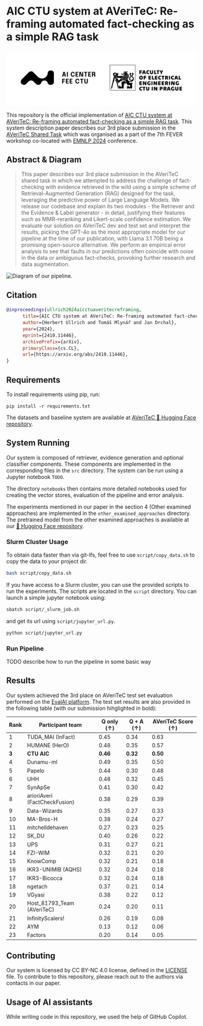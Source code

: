 # AIC CTU system at AVeriTeC: Re-framing automated fact-checking as a simple RAG task

![AIC logo](logo.svg "AIC logo")

This repository is the official implementation of [AIC CTU system at AVeriTeC: Re-framing automated fact-checking as a simple RAG task](https://arxiv.org/abs/2410.11446). This system description paper describes our 3rd place submission in the [AVeriTeC Shared Task](https://fever.ai/task.html) which was organised as a part of the 7th FEVER workshop co-located with [EMNLP 2024](https://2024.emnlp.org/program/workshops/) conference.

## Abstract & Diagram
> This paper describes our 3rd place submission in the AVeriTeC shared task in which we attempted to address the challenge of fact-checking with evidence retrieved in the wild using a simple scheme of Retrieval-Augmented Generation (RAG) designed for the task, leveraging the predictive power of Large Language Models. We release our codebase and explain its two modules - the Retriever and the Evidence & Label generator - in detail, justifying their features such as MMR-reranking and Likert-scale confidence estimation. We evaluate our solution on AVeriTeC dev and test set and interpret the results, picking the GPT-4o as the most appropriate model for our pipeline at the time of our publication, with Llama 3.1 70B being a promising open-source alternative. We perform an empirical error analysis to see that faults in our predictions often coincide with noise in the data or ambiguous fact-checks, provoking further research and data augmentation.

![Diagram of our pipeline.](pipeline.png "Pipeline diagram")

## Citation
```bibtex
@inproceedings{ullrich2024aicctuaveritecreframing,
      title={AIC CTU system at AVeriTeC: Re-framing automated fact-checking as a simple RAG task}, 
      author={Herbert Ullrich and Tomáš Mlynář and Jan Drchal},
      year={2024},
      eprint={2410.11446},
      archivePrefix={arXiv},
      primaryClass={cs.CL},
      url={https://arxiv.org/abs/2410.11446}, 
}
```

## Requirements

To install requirements using pip, run:

```setup
pip install -r requirements.txt
```

The datasets and baseline system are available at [AVeriTeC 🤗 Hugging Face repository](https://huggingface.co/chenxwh/AVeriTeC).

## System Running

Our system is composed of retriever, evidence generation and optional classifier components. These components are implemented in the corresponding files in the `src` directory. The system can be run using a Jupyter notebook `TODO`.

The directory `notebooks` then contains more detailed notebooks used for creating the vector stores, evaluation of the pipeline and error analysis.

The experiments mentioned in our paper in the section 4 (Other examined approaches) are implemented in the `other_examined_approaches` directory. The pretrained model from the other examined approaches is available at our [🤗 Hugging Face repository](https://huggingface.co/collections/ctu-aic/averitec-shared-task-66b60f5571fdc534d8358156).

### Slurm Cluster Usage
To obtain data faster than via git-lfs, feel free to use `script/copy_data.sh` to copy the data to your project dir.
```bash
bash script/copy_data.sh
```

If you have access to a Slurm cluster, you can use the provided scripts to run the experiments. The scripts are located in the `script` directory. You can launch a simple jupyter notebook using:
```bash
sbatch script/_slurm_job.sh
```

and get its url using `script/jupyter_url.py`.
```bash
python script/jupyter_url.py
```

### Run Pipeline
TODO describe how to run the pipeline in some basic way

## Results

Our system achieved the 3rd place on AVeriTeC test set evaluation performed on the [EvalAI platform](https://eval.ai/web/challenges/challenge-page/2285/leaderboard/5655). The test set results are also provided in the following table (with our submission hihglighted in bold):

| Rank | Participant team               | Q only (↑) | Q + A (↑) | AVeriTeC Score (↑) |
|------|---------------------------------|------------|-----------|--------------------|
| 1    | TUDA_MAI (InFact)               | 0.45       | 0.34      | 0.63               |
| 2    | HUMANE (HerO)                   | 0.48       | 0.35      | 0.57               |
| **3**    | **CTU AIC**                         | **0.46**       | **0.32**      | **0.50**               |
| 4    | Dunamu-ml                       | 0.49       | 0.35      | 0.50               |
| 5    | Papelo                          | 0.44       | 0.30      | 0.48               |
| 6    | UHH                             | 0.48       | 0.32      | 0.45               |
| 7    | SynApSe                         | 0.41       | 0.30      | 0.42               |
| 8    | arioriAveri (FactCheckFusion)   | 0.38       | 0.29      | 0.39               |
| 9    | Data-Wizards                    | 0.35       | 0.27      | 0.33               |
| 10   | MA-Bros-H                       | 0.38       | 0.24      | 0.27               |
| 11   | mitchelldehaven                 | 0.27       | 0.23      | 0.25               |
| 12   | SK_DU                           | 0.40       | 0.26      | 0.22               |
| 13   | UPS                             | 0.31       | 0.27      | 0.21               |
| 14   | FZI-WIM                         | 0.32       | 0.21      | 0.20               |
| 15   | KnowComp                        | 0.32       | 0.21      | 0.18               |
| 16   | IKR3-UNIMIB (AQHS)              | 0.32       | 0.24      | 0.18               |
| 17   | IKR3-Bicocca                    | 0.32       | 0.24      | 0.18               |
| 18   | ngetach                         | 0.37       | 0.21      | 0.14               |
| 19   | VGyasi                          | 0.38       | 0.22      | 0.12               |
| 20   | Host_81793_Team (AVeriTeC)      | 0.24       | 0.20      | 0.11               |
| 21   | InfinityScalers!                | 0.26       | 0.19      | 0.08               |
| 22   | AYM                             | 0.13       | 0.12      | 0.06               |
| 23   | Factors                         | 0.20       | 0.14      | 0.05               |

## Contributing
Our system is licensed by CC BY-NC 4.0 license, defined in the [LICENSE](LICENSE.md) file. To contribute to this repository, please reach out to the authors via contacts in our paper.

## Usage of AI assistants
While writing code in this repository, we used the help of GitHub Copilot.
